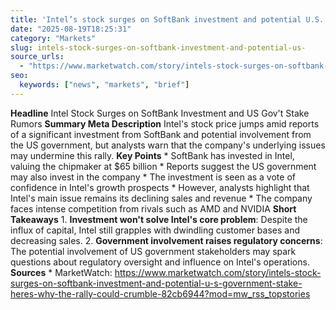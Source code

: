 ```yaml
---
title: 'Intel’s stock surges on SoftBank investment and potential U.S. government stake. Here’s why the rally could crumble.'
date: "2025-08-19T18:25:31"
category: "Markets"
slug: intels-stock-surges-on-softbank-investment-and-potential-us-
source_urls:
  - "https://www.marketwatch.com/story/intels-stock-surges-on-softbank-investment-and-potential-u-s-government-stake-heres-why-the-rally-could-crumble-82cb6944?mod=mw_rss_topstories"
seo:
  keywords: ["news", "markets", "brief"]
---
```

**Headline** Intel Stock Surges on SoftBank Investment and US Gov't Stake Rumors  **Summary Meta Description** Intel's stock price jumps amid reports of a significant investment from SoftBank and potential involvement from the US government, but analysts warn that the company's underlying issues may undermine this rally.  **Key Points**  * SoftBank has invested in Intel, valuing the chipmaker at $65 billion * Reports suggest the US government may also invest in the company * The investment is seen as a vote of confidence in Intel's growth prospects * However, analysts highlight that Intel's main issue remains its declining sales and revenue * The company faces intense competition from rivals such as AMD and NVIDIA  **Short Takeaways**  1. **Investment won't solve Intel's core problem**: Despite the influx of capital, Intel still grapples with dwindling customer bases and decreasing sales. 2. **Government involvement raises regulatory concerns**: The potential involvement of US government stakeholders may spark questions about regulatory oversight and influence on Intel's operations.  **Sources** * MarketWatch: https://www.marketwatch.com/story/intels-stock-surges-on-softbank-investment-and-potential-u-s-government-stake-heres-why-the-rally-could-crumble-82cb6944?mod=mw_rss_topstories 
